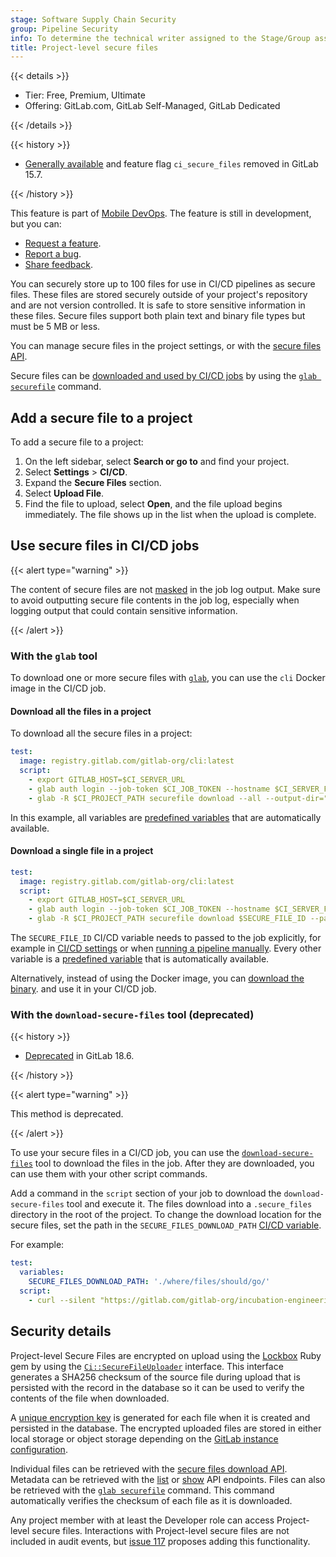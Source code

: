 ```yaml
---
stage: Software Supply Chain Security
group: Pipeline Security
info: To determine the technical writer assigned to the Stage/Group associated with this page, see https://handbook.gitlab.com/handbook/product/ux/technical-writing/#assignments
title: Project-level secure files
---
```


{{< details >}}

- Tier: Free, Premium, Ultimate
- Offering: GitLab.com, GitLab Self-Managed, GitLab Dedicated

{{< /details >}}

{{< history >}}

- [Generally available](https://gitlab.com/gitlab-org/gitlab/-/issues/350748) and feature flag `ci_secure_files` removed in GitLab 15.7.

{{< /history >}}

This feature is part of [Mobile DevOps](../mobile_devops/_index.md).
The feature is still in development, but you can:

- [Request a feature](https://gitlab.com/gitlab-org/incubation-engineering/mobile-devops/feedback/-/issues/new?issuable_template=feature_request).
- [Report a bug](https://gitlab.com/gitlab-org/incubation-engineering/mobile-devops/feedback/-/issues/new?issuable_template=report_bug).
- [Share feedback](https://gitlab.com/gitlab-org/incubation-engineering/mobile-devops/feedback/-/issues/new?issuable_template=general_feedback).

You can securely store up to 100 files for use in CI/CD pipelines as secure files. These files are stored securely outside of your project's repository and are not version controlled. It is safe to store sensitive information in these files. Secure files support both plain text and binary file types but must be 5 MB or less.

You can manage secure files in the project settings, or with the [secure files API](../../api/secure_files.md).

Secure files can be [downloaded and used by CI/CD jobs](#use-secure-files-in-cicd-jobs)
by using the [`glab securefile`](https://gitlab.com/gitlab-org/cli/-/tree/main/docs/source/securefile) command.

## Add a secure file to a project

To add a secure file to a project:

1. On the left sidebar, select **Search or go to** and find your project.
1. Select **Settings** > **CI/CD**.
1. Expand the **Secure Files** section.
1. Select **Upload File**.
1. Find the file to upload, select **Open**, and the file upload begins immediately.
   The file shows up in the list when the upload is complete.

## Use secure files in CI/CD jobs

{{< alert type="warning" >}}

The content of secure files are not [masked](../variables/_index.md#mask-a-cicd-variable)
in the job log output. Make sure to avoid outputting secure file contents in the job log,
especially when logging output that could contain sensitive information.

{{< /alert >}}

### With the `glab` tool

To download one or more secure files with [`glab`](https://gitlab.com/gitlab-org/cli/),
you can use the `cli` Docker image in the CI/CD job.

#### Download all the files in a project

To download all the secure files in a project:

```yaml
test:
  image: registry.gitlab.com/gitlab-org/cli:latest
  script:
    - export GITLAB_HOST=$CI_SERVER_URL
    - glab auth login --job-token $CI_JOB_TOKEN --hostname $CI_SERVER_FQDN --api-protocol $CI_SERVER_PROTOCOL
    - glab -R $CI_PROJECT_PATH securefile download --all --output-dir="where/to/save"
```

In this example, all variables are [predefined variables](../variables/predefined_variables.md)
that are automatically available.

#### Download a single file in a project

```yaml
test:
  image: registry.gitlab.com/gitlab-org/cli:latest
  script:
    - export GITLAB_HOST=$CI_SERVER_URL
    - glab auth login --job-token $CI_JOB_TOKEN --hostname $CI_SERVER_FQDN --api-protocol $CI_SERVER_PROTOCOL
    - glab -R $CI_PROJECT_PATH securefile download $SECURE_FILE_ID --path="where/to/save/file.txt"
```

The `SECURE_FILE_ID` CI/CD variable needs to passed to the job explicitly, for example
in [CI/CD settings](../variables/_index.md#define-a-cicd-variable-in-the-ui) or when
[running a pipeline manually](../pipelines/_index.md#run-a-pipeline-manually).
Every other variable is a [predefined variable](../variables/predefined_variables.md)
that is automatically available.

Alternatively, instead of using the Docker image, you can [download the binary](https://gitlab.com/gitlab-org/cli/-/releases).
and use it in your CI/CD job.

### With the `download-secure-files` tool (deprecated)

{{< history >}}

- [Deprecated](https://gitlab.com/gitlab-org/incubation-engineering/mobile-devops/download-secure-files/-/issues/45) in GitLab 18.6.

{{< /history >}}

{{< alert type="warning" >}}

This method is deprecated.

{{< /alert >}}

To use your secure files in a CI/CD job, you can use the [`download-secure-files`](https://gitlab.com/gitlab-org/incubation-engineering/mobile-devops/download-secure-files)
tool to download the files in the job. After they are downloaded, you can use them
with your other script commands.

Add a command in the `script` section of your job to download the `download-secure-files` tool
and execute it. The files download into a `.secure_files` directory in the root of the project.
To change the download location for the secure files, set the path in the `SECURE_FILES_DOWNLOAD_PATH`
[CI/CD variable](../variables/_index.md).

For example:

```yaml
test:
  variables:
    SECURE_FILES_DOWNLOAD_PATH: './where/files/should/go/'
  script:
    - curl --silent "https://gitlab.com/gitlab-org/incubation-engineering/mobile-devops/download-secure-files/-/raw/main/installer" | bash
```

## Security details

Project-level Secure Files are encrypted on upload using the [Lockbox](https://github.com/ankane/lockbox)
Ruby gem by using the [`Ci::SecureFileUploader`](https://gitlab.com/gitlab-org/gitlab/-/blob/master/app/uploaders/ci/secure_file_uploader.rb)
interface. This interface generates a SHA256 checksum of the source file during upload
that is persisted with the record in the database so it can be used to verify the contents
of the file when downloaded.

A [unique encryption key](https://gitlab.com/gitlab-org/gitlab/-/blob/master/app/models/ci/secure_file.rb#L27)
is generated for each file when it is created and persisted in the database. The encrypted uploaded files
are stored in either local storage or object storage depending on the [GitLab instance configuration](../../administration/cicd/secure_files.md).

Individual files can be retrieved with the [secure files download API](../../api/secure_files.md#download-secure-file).
Metadata can be retrieved with the [list](../../api/secure_files.md#list-project-secure-files)
or [show](../../api/secure_files.md#show-secure-file-details) API endpoints. Files can also be retrieved
with the [`glab securefile`](https://gitlab.com/gitlab-org/cli/-/tree/main/docs/source/securefile)
command. This command automatically verifies the checksum of each file as it is downloaded.

Any project member with at least the Developer role can access Project-level secure files.
Interactions with Project-level secure files are not included in audit events, but
[issue 117](https://gitlab.com/gitlab-org/incubation-engineering/mobile-devops/readme/-/issues/117)
proposes adding this functionality.
